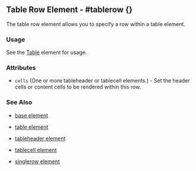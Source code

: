 <!-- dash: #tablerow | Element | ###:Section -->



## Table Row Element - #tablerow {}

  The table row element allows you to specify a row within a table element.

### Usage

   See the [Table](table.md) element for usage.

### Attributes

   * `cells` (One or more tableheader or tablecell elements.) - Set the header cells or content cells to be rendered within this row.

### See Also

 *  [base element](./element_base.md)

 *  [table element](./table.md)

 *  [tableheader element](./tableheader.md)

 *  [tablecell element](./tablecell.md)

 *  [singlerow element](./singlerow.md)
